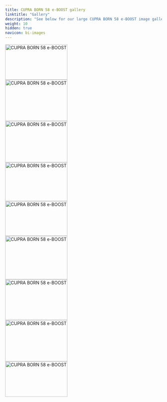 ```yaml
---
title: CUPRA BORN 58 e-BOOST gallery
linktitle: "Gallery"
description: "See below for our large CUPRA BORN 58 e-BOOST image gallery. Click pictures for high-resolution versions."
weight: 10
hidden: true
navicon: bi-images
---
```

<!-- markdownlint-disable MD033 -->
<div class="row" id ="my-gallery">
<div class="pswp-grid-item col-12 col-md-6 col-lg-4">
<a href="https://media.evkx.net/multimedia/models/cupra/born/born_58_e-boost/exterior_1.jpg"
data-pswp-src="https://media.evkx.net/multimedia/models/cupra/born/born_58_e-boost/exterior_1.jpg"
data-pswp-width="3000"
data-pswp-height="1711" 
target="_blank">
<img src="https://media.evkx.net/multimedia/models/cupra/born/born_58_e-boost/exterior_1_xst.jpg" alt="CUPRA BORN 58 e-BOOST" width="200px" height="114px" />
</a>
</div>
<div class="pswp-grid-item col-12 col-md-6 col-lg-4">
<a href="https://media.evkx.net/multimedia/models/cupra/born/born_58_e-boost/exterior_2.jpg"
data-pswp-src="https://media.evkx.net/multimedia/models/cupra/born/born_58_e-boost/exterior_2.jpg"
data-pswp-width="3000"
data-pswp-height="2000" 
target="_blank">
<img src="https://media.evkx.net/multimedia/models/cupra/born/born_58_e-boost/exterior_2_xst.jpg" alt="CUPRA BORN 58 e-BOOST" width="200px" height="133px" />
</a>
</div>
<div class="pswp-grid-item col-12 col-md-6 col-lg-4">
<a href="https://media.evkx.net/multimedia/models/cupra/born/born_58_e-boost/exterior_3.jpg"
data-pswp-src="https://media.evkx.net/multimedia/models/cupra/born/born_58_e-boost/exterior_3.jpg"
data-pswp-width="3000"
data-pswp-height="1999" 
target="_blank">
<img src="https://media.evkx.net/multimedia/models/cupra/born/born_58_e-boost/exterior_3_xst.jpg" alt="CUPRA BORN 58 e-BOOST" width="200px" height="133px" />
</a>
</div>
<div class="pswp-grid-item col-12 col-md-6 col-lg-4">
<a href="https://media.evkx.net/multimedia/models/cupra/born/born_58_e-boost/exterior_4.jpg"
data-pswp-src="https://media.evkx.net/multimedia/models/cupra/born/born_58_e-boost/exterior_4.jpg"
data-pswp-width="3000"
data-pswp-height="1886" 
target="_blank">
<img src="https://media.evkx.net/multimedia/models/cupra/born/born_58_e-boost/exterior_4_xst.jpg" alt="CUPRA BORN 58 e-BOOST" width="200px" height="125px" />
</a>
</div>
<div class="pswp-grid-item col-12 col-md-6 col-lg-4">
<a href="https://media.evkx.net/multimedia/models/cupra/born/born_58_e-boost/exterior_5.jpg"
data-pswp-src="https://media.evkx.net/multimedia/models/cupra/born/born_58_e-boost/exterior_5.jpg"
data-pswp-width="3000"
data-pswp-height="1680" 
target="_blank">
<img src="https://media.evkx.net/multimedia/models/cupra/born/born_58_e-boost/exterior_5_xst.jpg" alt="CUPRA BORN 58 e-BOOST" width="200px" height="112px" />
</a>
</div>
<div class="pswp-grid-item col-12 col-md-6 col-lg-4">
<a href="https://media.evkx.net/multimedia/models/cupra/born/born_58_e-boost/frontseats_1.jpg"
data-pswp-src="https://media.evkx.net/multimedia/models/cupra/born/born_58_e-boost/frontseats_1.jpg"
data-pswp-width="3000"
data-pswp-height="2110" 
target="_blank">
<img src="https://media.evkx.net/multimedia/models/cupra/born/born_58_e-boost/frontseats_1_xst.jpg" alt="CUPRA BORN 58 e-BOOST" width="200px" height="140px" />
</a>
</div>
<div class="pswp-grid-item col-12 col-md-6 col-lg-4">
<a href="https://media.evkx.net/multimedia/models/cupra/born/born_58_e-boost/headlights_1.jpg"
data-pswp-src="https://media.evkx.net/multimedia/models/cupra/born/born_58_e-boost/headlights_1.jpg"
data-pswp-width="3000"
data-pswp-height="1976" 
target="_blank">
<img src="https://media.evkx.net/multimedia/models/cupra/born/born_58_e-boost/headlights_1_xst.jpg" alt="CUPRA BORN 58 e-BOOST" width="200px" height="131px" />
</a>
</div>
<div class="pswp-grid-item col-12 col-md-6 col-lg-4">
<a href="https://media.evkx.net/multimedia/models/cupra/born/born_58_e-boost/main_1.jpg"
data-pswp-src="https://media.evkx.net/multimedia/models/cupra/born/born_58_e-boost/main_1.jpg"
data-pswp-width="3000"
data-pswp-height="2000" 
target="_blank">
<img src="https://media.evkx.net/multimedia/models/cupra/born/born_58_e-boost/main_1_xst.jpg" alt="CUPRA BORN 58 e-BOOST" width="200px" height="133px" />
</a>
</div>
<div class="pswp-grid-item col-12 col-md-6 col-lg-4">
<a href="https://media.evkx.net/multimedia/models/cupra/born/born_58_e-boost/screens_1.jpg"
data-pswp-src="https://media.evkx.net/multimedia/models/cupra/born/born_58_e-boost/screens_1.jpg"
data-pswp-width="3000"
data-pswp-height="1714" 
target="_blank">
<img src="https://media.evkx.net/multimedia/models/cupra/born/born_58_e-boost/screens_1_xst.jpg" alt="CUPRA BORN 58 e-BOOST" width="200px" height="114px" />
</a>
</div>
</div>
<script type="module">
  import PhotoSwipeLightbox from '/js/photoswipe-lightbox.esm.js';
    const lightbox = new PhotoSwipeLightbox({
       gallery: '#my-gallery',
        children: 'a',
        pswpModule: () => import('/js/photoswipe.esm.js')
    });
lightbox.init();
</script>
